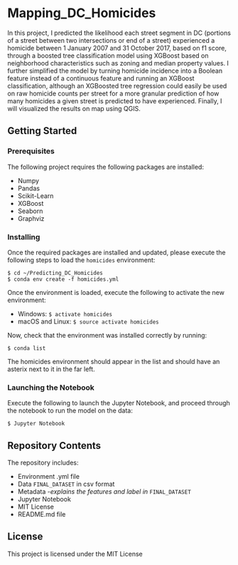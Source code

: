 # Mapping_DC_Homicides

In this project, I predicted the likelihood each street segment in DC (portions of a street between two intersections or end of a street)  experienced a homicide between 1 January 2007 and 31 October 2017, based on f1 score, through a boosted tree classification model using XGBoost based on neighborhood characteristics such as zoning and median property values. I further simplified the model by turning homicide incidence into a Boolean feature instead of a continuous feature and running an XGBoost classification, although an XGBoosted tree regression could easily be used on raw homicide counts per street for a more granular prediction of how many homicides a given street is predicted to have experienced. Finally, I will visualized the results on map using QGIS.

## Getting Started
### Prerequisites
The following project requires the following packages are installed:
* Numpy
* Pandas
* Scikit-Learn
* XGBoost
* Seaborn
* Graphviz

### Installing
Once the required packages are installed and updated, please execute the following steps to load the `homicides` environment:
```
$ cd ~/Predicting_DC_Homicides
$ conda env create -f homicides.yml
```
Once the environment is loaded, execute the following to activate the new environment:
* Windows: `$ activate homicides`
* macOS and Linux: `$ source activate homicides`

Now, check that the environment was installed correctly by running:
```
$ conda list
```
The homicides environment should appear in the list and should have an asterix next to it in the far left.

### Launching the Notebook
Execute the following to launch the Jupyter Notebook, and proceed through the notebook to run the model on the data:
```
$ Jupyter Notebook
```
## Repository Contents
The repository includes:
* Environment .yml file
* Data `FINAL_DATASET` in csv format
* Metadata *-explains the features and label in* `FINAL_DATASET` 
* Jupyter Notebook
* MIT License
* README.md file

## License
This project is licensed under the MIT License


